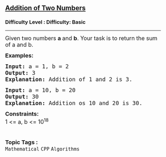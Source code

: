<h2><a href="https://www.geeksforgeeks.org/problems/addition-of-two-numbers0812/1">Addition of Two Numbers</a></h2><h3>Difficulty Level : Difficulty: Basic</h3><hr><div class="problems_problem_content__Xm_eO"><p><span style="font-size: 18px;">Given two numbers <strong>a </strong>and <strong>b</strong>. Your task is to return the sum of a and b.</span></p>
<p><span style="font-size: 18px;"><strong>Examples:</strong></span></p>
<pre><span style="font-size: 18px;"><strong>Input: </strong>a = 1, b = 2
<strong>Output: </strong>3
<strong>Explanation: </strong>Addition of 1 and 2 is 3.</span></pre>
<pre><span style="font-size: 18px;"><strong>Input: </strong>a = 10, b = 20
<strong>Output: </strong>30
<strong>Explanation: </strong>Addition os 10 and 20 is 30.</span></pre>
<p><span style="font-size: 18px;"><strong>Constraints:</strong><br>1 &lt;= a, b &lt;= 10<sup>18</sup></span></p></div><br><p><span style=font-size:18px><strong>Topic Tags : </strong><br><code>Mathematical</code>&nbsp;<code>CPP</code>&nbsp;<code>Algorithms</code>&nbsp;